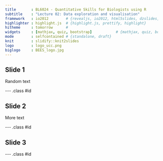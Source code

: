 ```yaml
---
title       : BL6024 - Quantitative Skills for Biologists using R
subtitle    : "Lecture 02: Data exploration and visualisation"
framework   : io2012        # {revealjs, io2012, html5slides, dzslides, ...}
highlighter : highlight.js  # {highlight.js, prettify, highlight}
hitheme     : tomorrow      # 
widgets     : [mathjax, quiz, bootstrap]           # {mathjax, quiz, bootstrap}
mode        : selfcontained # {standalone, draft}
knit        : slidify::knit2slides
logo        : logo_ucc.png
biglogo     : BEES_logo.jpg
---
```


## Slide 1

Random text


---  .class #id 

## Slide 2

More text

--- .class #id

## Slide 3

--- .class #id

